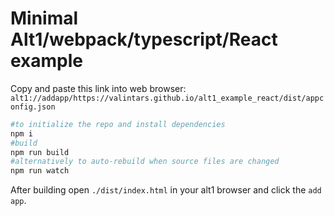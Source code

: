 # Minimal Alt1/webpack/typescript/React example

Copy and paste this link into web browser: `alt1://addapp/https://valintars.github.io/alt1_example_react/dist/appconfig.json`

```sh
#to initialize the repo and install dependencies
npm i
#build
npm run build
#alternatively to auto-rebuild when source files are changed
npm run watch
```

After building open `./dist/index.html` in your alt1 browser and click the `add app`.
